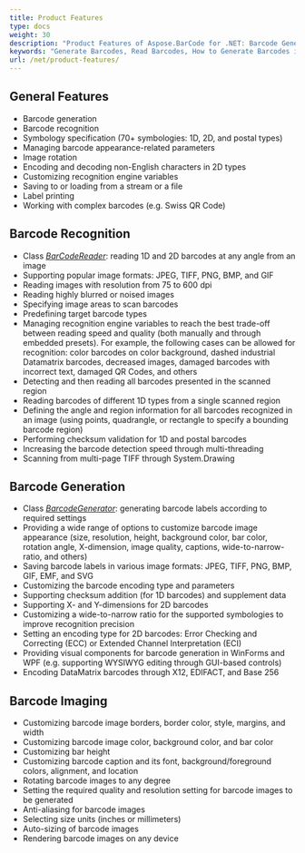 ```yaml
---
title: Product Features
type: docs
weight: 30
description: "Product Features of Aspose.BarCode for .NET: Barcode Generation, Recognition, Customization of Barcode Appearance-Related Parameters"
keywords: "Generate Barcodes, Read Barcodes, How to Generate Barcodes in C# .NET, Use Advanced Settings to Style and Customize Barcodes, Aspose.BarCode, C#"
url: /net/product-features/
---
```


## **General Features**
- Barcode generation
- Barcode recognition
- Symbology specification (70+ symbologies: 1D, 2D, and postal types)
- Managing barcode appearance-related parameters
- Image rotation
- Encoding and decoding non-English characters in 2D types
- Customizing recognition engine variables
- Saving to or loading from a stream or a file
- Label printing
- Working with complex barcodes (e.g. Swiss QR Code) 

## **Barcode Recognition**
- Class [*BarCodeReader*](https://reference.aspose.com/barcode/net/aspose.barcode.barcoderecognition/barcodereader): reading 1D and 2D barcodes at any angle from an image
- Supporting popular image formats: JPEG, TIFF, PNG, BMP, and GIF
- Reading images with resolution from 75 to 600 dpi
- Reading highly blurred or noised images
- Specifying image areas to scan barcodes
- Predefining target barcode types
- Managing recognition engine variables to reach the best trade-off between reading speed and quality (both manually and through embedded presets). For example, the following cases can be allowed for recognition: color barcodes on color background, dashed industrial Datamatrix barcodes, decreased images, damaged barcodes with incorrect text, damaged QR Codes, and others
- Detecting and then reading all barcodes presented in the scanned region
- Reading barcodes of different 1D types from a single scanned region
- Defining the angle and region information for all barcodes recognized in an image (using points, quadrangle, or rectangle to specify a bounding barcode region)
- Performing checksum validation for 1D and postal barcodes
- Increasing the barcode detection speed through multi-threading
- Scanning from multi-page TIFF through System.Drawing

## **Barcode Generation**
- Class [*BarcodeGenerator*](https://reference.aspose.com/barcode/net/aspose.barcode.generation/barcodegenerator): generating barcode labels according to required settings
- Providing a wide range of options to customize barcode image appearance (size, resolution, height, background color, bar color, rotation angle, X-dimension, image quality, captions, wide-to-narrow-ratio, and others)
- Saving barcode labels in various image formats: JPEG, TIFF, PNG, BMP, GIF, EMF, and SVG 
- Customizing the barcode encoding type and parameters
- Supporting checksum addition (for 1D barcodes) and supplement data
- Supporting X- and Y-dimensions for 2D barcodes
- Customizing a wide-to-narrow ratio for the supported symbologies to improve recognition precision
- Setting an encoding type for 2D barcodes: Error Checking and Correcting (ECC) or Extended Channel Interpretation (ECI)
- Providing visual components for barcode generation in WinForms and WPF (e.g. supporting WYSIWYG editing through GUI-based controls)
- Encoding DataMatrix barcodes through X12, EDIFACT, and Base 256

## **Barcode Imaging**
- Customizing barcode image borders, border color, style, margins, and width
- Customizing barcode image color, background color, and bar color
- Customizing bar height
- Customizing barcode caption and its font, background/foreground colors, alignment, and location
- Rotating barcode images to any degree
- Setting the required quality and resolution setting for barcode images to be generated
- Anti-aliasing for barcode images
- Selecting size units (inches or millimeters)
- Auto-sizing of barcode images
- Rendering barcode images on any device
